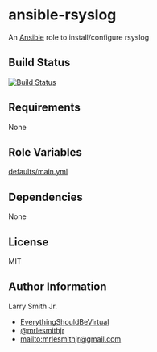 # ansible-rsyslog

An [Ansible](https://www.ansible.com) role to install/configure rsyslog

## Build Status

[![Build Status](https://travis-ci.org/mrlesmithjr/ansible-rsyslog.svg?branch=master)](https://travis-ci.org/mrlesmithjr/ansible-rsyslog)

## Requirements

None

## Role Variables

[defaults/main.yml](defaults/main.yml)

## Dependencies

None

## License

MIT

## Author Information

Larry Smith Jr.

-   [EverythingShouldBeVirtual](http://everythingshouldbevirtual.com)
-   [@mrlesmithjr](https://www.twitter.com/mrlesmithjr)
-   <mailto:mrlesmithjr@gmail.com>
